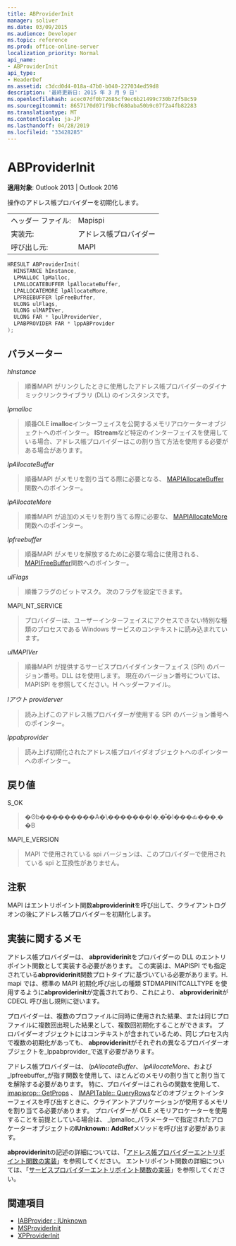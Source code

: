 ```yaml
---
title: ABProviderInit
manager: soliver
ms.date: 03/09/2015
ms.audience: Developer
ms.topic: reference
ms.prod: office-online-server
localization_priority: Normal
api_name:
- ABProviderInit
api_type:
- HeaderDef
ms.assetid: c3dcd0d4-018a-47b0-b040-227034ed59d8
description: '最終更新日: 2015 年 3 月 9 日'
ms.openlocfilehash: acec07df0b72685cf9ec6b21499c730b72f58c59
ms.sourcegitcommit: 8657170d071f9bcf680aba50b9c07f2a4fb82283
ms.translationtype: MT
ms.contentlocale: ja-JP
ms.lasthandoff: 04/28/2019
ms.locfileid: "33428285"
---
```

# <a name="abproviderinit"></a>ABProviderInit
 
**適用対象**: Outlook 2013 | Outlook 2016 
  
操作のアドレス帳プロバイダーを初期化します。 
  
|||
|:-----|:-----|
|ヘッダー ファイル:  <br/> |Mapispi  <br/> |
|実装元:  <br/> |アドレス帳プロバイダー  <br/> |
|呼び出し元:  <br/> |MAPI  <br/> |
   
```cpp
HRESULT ABProviderInit(
  HINSTANCE hInstance,
  LPMALLOC lpMalloc,
  LPALLOCATEBUFFER lpAllocateBuffer,
  LPALLOCATEMORE lpAllocateMore,
  LPFREEBUFFER lpFreeBuffer,
  ULONG ulFlags,
  ULONG ulMAPIVer,
  ULONG FAR * lpulProviderVer,
  LPABPROVIDER FAR * lppABProvider
);
```

## <a name="parameters"></a>パラメーター

 _hInstance_
  
> 順番MAPI がリンクしたときに使用したアドレス帳プロバイダーのダイナミックリンクライブラリ (DLL) のインスタンスです。 
    
 _lpmalloc_
  
> 順番OLE **imalloc**インターフェイスを公開するメモリアロケーターオブジェクトへのポインター。 **IStream**など特定のインターフェイスを使用している場合、アドレス帳プロバイダーはこの割り当て方法を使用する必要がある場合があります。 
    
 _lpAllocateBuffer_
  
> 順番MAPI がメモリを割り当てる際に必要となる、 [MAPIAllocateBuffer](mapiallocatebuffer.md)関数へのポインター。 
    
 _lpAllocateMore_
  
> 順番MAPI が追加のメモリを割り当てる際に必要な、 [MAPIAllocateMore](mapiallocatemore.md)関数へのポインター。 
    
 _lpfreebuffer_
  
> 順番MAPI がメモリを解放するために必要な場合に使用される、 [MAPIFreeBuffer](mapifreebuffer.md)関数へのポインター。 
    
 _ulFlags_
  
> 順番フラグのビットマスク。 次のフラグを設定できます。
    
MAPI_NT_SERVICE 
  
> プロバイダーは、ユーザーインターフェイスにアクセスできない特別な種類のプロセスである Windows サービスのコンテキストに読み込まれています。 
    
 _ulMAPIVer_
  
> 順番MAPI が提供するサービスプロバイダインターフェイス (SPI) のバージョン番号。DLL はを使用します。 現在のバージョン番号については、MAPISPI を参照してください。H ヘッダーファイル。 
    
 _lアウト providerver_
  
> 読み上げこのアドレス帳プロバイダーが使用する SPI のバージョン番号へのポインター。 
    
 _lppabprovider_
  
> 読み上げ初期化されたアドレス帳プロバイダオブジェクトへのポインターへのポインター。
    
## <a name="return-value"></a>戻り値

S_OK 
  
> �ʘb���������A�\�������l�܂��͒l���Ԃ���܂��B 
    
MAPI_E_VERSION 
  
> MAPI で使用されている spi バージョンは、このプロバイダーで使用されている spi と互換性がありません。
    
## <a name="remarks"></a>注釈

MAPI はエントリポイント関数**abproviderinit**を呼び出して、クライアントログオンの後にアドレス帳プロバイダーを初期化します。 
  
## <a name="notes-to-implementers"></a>実装に関するメモ

アドレス帳プロバイダーは、 **abproviderinit**をプロバイダーの DLL のエントリポイント関数として実装する必要があります。 この実装は、MAPISPI でも指定されている**abproviderinit**関数プロトタイプに基づいている必要があります。H. mapi では、標準の MAPI 初期化呼び出しの種類 STDMAPIINITCALLTYPE を使用するように**abproviderinit**が定義されており、これにより、 **abproviderinit**が CDECL 呼び出し規則に従います。 
  
プロバイダーは、複数のプロファイルに同時に使用された結果、または同じプロファイルに複数回出現した結果として、複数回初期化することができます。 プロバイダーオブジェクトにはコンテキストが含まれているため、同じプロセス内で複数の初期化があっても、 **abproviderinit**がそれぞれの異なるプロバイダーオブジェクトを_lppabprovider_で返す必要があります。 
  
アドレス帳プロバイダーは、 _lpAllocateBuffer_、 _lpAllocateMore_、および_lpfreebuffer_が指す関数を使用して、ほとんどのメモリの割り当てと割り当てを解除する必要があります。 特に、プロバイダーはこれらの関数を使用して、 [imapiprop:: GetProps](imapiprop-getprops.md) 、 [IMAPITable:: QueryRows](imapitable-queryrows.md)などのオブジェクトインターフェイスを呼び出すときに、クライアントアプリケーションが使用するメモリを割り当てる必要があります。 プロバイダーが OLE メモリアロケーターを使用することを前提としている場合は、 _lpmalloc_パラメーターで指定されたアロケーターオブジェクトの**IUnknown:: AddRef**メソッドを呼び出す必要があります。 
  
**abproviderinit**の記述の詳細については、「[アドレス帳プロバイダーエントリポイント関数の実装](implementing-an-address-book-provider-entry-point-function.md)」を参照してください。 エントリポイント関数の詳細については、「[サービスプロバイダーエントリポイント関数の実装](implementing-a-service-provider-entry-point-function.md)」を参照してください。 
  
## <a name="see-also"></a>関連項目

- [IABProvider : IUnknown](iabprovideriunknown.md) 
- [MSProviderInit](msproviderinit.md)
- [XPProviderInit](xpproviderinit.md)

